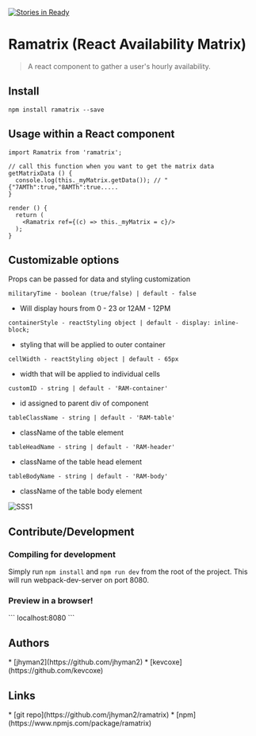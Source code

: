 [![Stories in Ready](https://badge.waffle.io/jhyman2/ramatrix.png?label=ready&title=Ready)](https://waffle.io/jhyman2/ramatrix)
# Ramatrix (React Availability Matrix)

> A react component to gather a user's hourly availability.

## Install
```
npm install ramatrix --save
```

## Usage within a React component
```
import Ramatrix from 'ramatrix';

// call this function when you want to get the matrix data
getMatrixData () {
  console.log(this._myMatrix.getData()); // "{"7AMTh":true,"8AMTh":true.....
}

render () {
  return (
    <Ramatrix ref={(c) => this._myMatrix = c}/>
  );
}
```

## Customizable options
Props can be passed for data and styling customization

`militaryTime - boolean (true/false) | default - false`
 - Will display hours from 0 - 23 or 12AM - 12PM

`containerStyle - reactStyling object | default - display: inline-block;`
 - styling that will be applied to outer container

`cellWidth - reactStyling object | default - 65px`
 - width that will be applied to individual cells

`customID - string | default - 'RAM-container'`
 - id assigned to parent div of component

`tableClassName - string | default - 'RAM-table'`
 - className of the table element

`tableHeadName - string | default - 'RAM-header'`
 - className of the table head element

`tableBodyName - string | default - 'RAM-body'`
 - className of the table body element

![SSS1](https://github.com/jhyman2/ramatrix/blob/master/screenshot.png?raw=true)

## Contribute/Development
<h3>Compiling for development</h3>

Simply run `npm install` and `npm run dev` from the root of the project.  This will run webpack-dev-server on port 8080.

<h3>Preview in a browser!</h3>
```
localhost:8080
```

<h2>Authors</h2>
* [jhyman2](https://github.com/jhyman2)
* [kevcoxe](https://github.com/kevcoxe)

<h2>Links</h2>
* [git repo](https://github.com/jhyman2/ramatrix)
* [npm](https://www.npmjs.com/package/ramatrix)